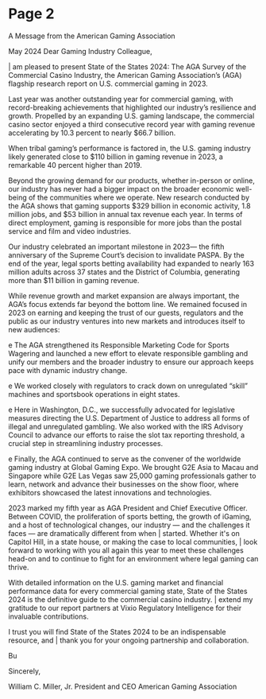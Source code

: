 # Page 2

A Message from the American Gaming Association

May 2024
Dear Gaming Industry Colleague,

| am pleased to present State of the States 2024: The AGA
Survey of the Commercial Casino Industry, the American
Gaming Association’s (AGA) flagship research report on
U.S. commercial gaming in 2023.

Last year was another outstanding year for commercial
gaming, with record-breaking achievements that highlighted
our industry’s resilience and growth. Propelled by an
expanding U.S. gaming landscape, the commercial casino
sector enjoyed a third consecutive record year with gaming
revenue accelerating by 10.3 percent to nearly $66.7 billion.

When tribal gaming’s performance is factored in, the U.S.
gaming industry likely generated close to $110 billion in
gaming revenue in 2023, a remarkable 40 percent higher
than 2019.

Beyond the growing demand for our products, whether
in-person or online, our industry has never had a bigger
impact on the broader economic well-being of the
communities where we operate. New research conducted by
the AGA shows that gaming supports $329 billion in
economic activity, 1.8 million jobs, and $53 billion in annual
tax revenue each year. In terms of direct employment,
gaming is responsible for more jobs than the postal service
and film and video industries.

Our industry celebrated an important milestone in 2023—
the fifth anniversary of the Supreme Court’s decision to
invalidate PASPA. By the end of the year, legal sports
betting availability had expanded to nearly 163 million
adults across 37 states and the District of Columbia,
generating more than $11 billion in gaming revenue.

While revenue growth and market expansion are always
important, the AGA’s focus extends far beyond the bottom
line. We remained focused in 2023 on earning and
keeping the trust of our guests, regulators and the public
as our industry ventures into new markets and introduces
itself to new audiences:

e The AGA strengthened its Responsible Marketing
Code for Sports Wagering and launched a new effort
to elevate responsible gambling and unify our
members and the broader industry to ensure our
approach keeps pace with dynamic industry change.

e We worked closely with regulators to crack down on
unregulated “skill” machines and sportsbook
operations in eight states.

e Here in Washington, D.C., we successfully advocated
for legislative measures directing the U.S. Department
of Justice to address all forms of illegal and
unregulated gambling. We also worked with the IRS
Advisory Council to advance our efforts to raise the
slot tax reporting threshold, a crucial step in
streamlining industry processes.

e Finally, the AGA continued to serve as the convener of
the worldwide gaming industry at Global Gaming
Expo. We brought G2E Asia to Macau and Singapore
while G2E Las Vegas saw 25,000 gaming
professionals gather to learn, network and advance
their businesses on the show floor, where exhibitors
showcased the latest innovations and technologies.

2023 marked my fifth year as AGA President and Chief
Executive Officer. Between COVID, the proliferation of
sports betting, the growth of iGaming, and a host of
technological changes, our industry — and the challenges
it faces — are dramatically different from when | started.
Whether it's on Capitol Hill, in a state house, or making the
case to local communities, | look forward to working with
you all again this year to meet these challenges head-on
and to continue to fight for an environment where legal
gaming can thrive.

With detailed information on the U.S. gaming market and
financial performance data for every commercial gaming
state, State of the States 2024 is the definitive guide to
the commercial casino industry. | extend my gratitude to
our report partners at Vixio Regulatory Intelligence for their
invaluable contributions.

I trust you will find State of the States 2024 to be an
indispensable resource, and | thank you for your ongoing
partnership and collaboration.

Bu

Sincerely,

William C. Miller, Jr.
President and CEO
American Gaming Association

